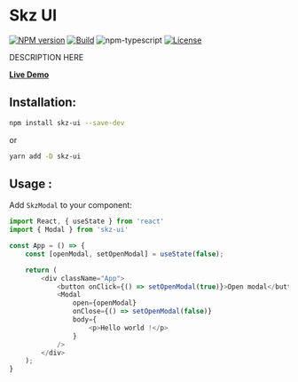 # Skz UI

[![NPM version][npm-image]][npm-url]
[![Build][github-build]][github-build-url]
![npm-typescript]
[![License][github-license]][github-license-url]

DESCRIPTION HERE

[**Live Demo**](https://sebastien-gervilla.github.io/skz-ui/)

## Installation:

```bash
npm install skz-ui --save-dev
```

or

```bash
yarn add -D skz-ui
```

## Usage :

Add `SkzModal` to your component:

```js
import React, { useState } from 'react'
import { Modal } from 'skz-ui'

const App = () => {
    const [openModal, setOpenModal] = useState(false);

    return (
        <div className="App">
            <button onClick={() => setOpenModal(true)}>Open modal</button>
            <Modal 
                open={openModal}
                onClose={() => setOpenModal(false)}
                body={
                    <p>Hello world !</p>
                }
            />
        </div>
    );
}
```

[npm-url]: https://www.npmjs.com/package/skz-ui
[npm-image]: https://img.shields.io/npm/v/skz-ui
[github-license]: https://img.shields.io/github/license/sebastien-gervilla/skz-ui
[github-license-url]: https://github.com/sebastien-gervilla/skz-ui/blob/master/LICENSE
[github-build]: https://github.com/sebastien-gervilla/skz-ui/actions/workflows/publish.yml/badge.svg
[github-build-url]: https://github.com/sebastien-gervilla/skz-ui/actions/workflows/publish.yml
[npm-typescript]: https://img.shields.io/npm/types/skz-ui
